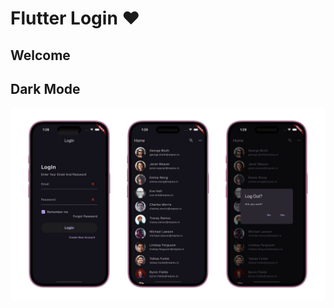 # Flutter Login ❤️

## Welcome



## Dark Mode

<img width="1604"  src="appimages/banner_dark.png?raw=true">

